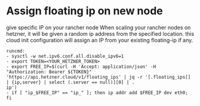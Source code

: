 # Assign floating ip on new node
give specific IP on your rancher node
When scaling your rancher nodes on hetzner, it will be given a random ip address from the specified location.
this cloud init configuration will assign an IP from your existing floating-ip if any.
```
runcmd:
- sysctl -w net.ipv6.conf.all.disable_ipv6=1
- export TOKEN=<YOUR_HETZNER_TOKEN>
- export FREE_IP=$(curl -H 'Accept: application/json' -H "Authorization: Bearer ${TOKEN}" 'https://api.hetzner.cloud/v1/floating_ips' | jq -r '[.floating_ips[] | {ip,server} | select (.server == null)][0] | .
ip')
- if [ "ip_$FREE_IP" == "ip_" ]; then ip addr add $FREE_IP dev eth0; fi
```
